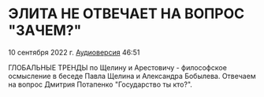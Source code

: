 # ЭЛИТА НЕ ОТВЕЧАЕТ НА ВОПРОС "ЗАЧЕМ?"

10 сентября 2022 г. [Аудиоверсия](https://www.youtube.com/watch?v=gPBmig51ylU) 46:51

ГЛОБАЛЬНЫЕ ТРЕНДЫ по Щелину и Арестовичу - философское осмысление в беседе Павла Щелина и Александра Бобылева.
Отвечаем  на вопрос Дмитрия Потапенко "Государство ты кто?".
